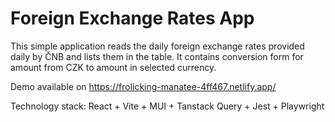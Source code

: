 # Foreign Exchange Rates App

This simple application reads the daily foreign exchange rates provided daily by ČNB and lists them in the table. It contains conversion form for amount from CZK to amount in selected currency.

Demo available on https://frolicking-manatee-4ff467.netlify.app/

Technology stack: React + Vite + MUI + Tanstack Query + Jest + Playwright
